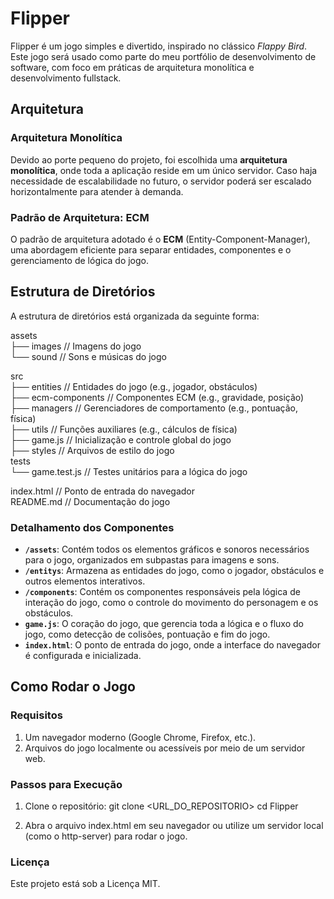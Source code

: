 # Flipper
Flipper é um jogo simples e divertido, inspirado no clássico *Flappy Bird*. Este jogo será usado como parte do meu portfólio de desenvolvimento de software, com foco em práticas de arquitetura monolítica e desenvolvimento fullstack.

## Arquitetura

### Arquitetura Monolítica

Devido ao porte pequeno do projeto, foi escolhida uma **arquitetura monolítica**, onde toda a aplicação reside em um único servidor. Caso haja necessidade de escalabilidade no futuro, o servidor poderá ser escalado horizontalmente para atender à demanda.

### Padrão de Arquitetura: ECM

O padrão de arquitetura adotado é o **ECM** (Entity-Component-Manager), uma abordagem eficiente para separar entidades, componentes e o gerenciamento de lógica do jogo.

## Estrutura de Diretórios

A estrutura de diretórios está organizada da seguinte forma:

assets  
  ├── images                // Imagens do jogo  
  └── sound                 // Sons e músicas do jogo  

src  
  ├── entities              // Entidades do jogo (e.g., jogador, obstáculos)  
  ├── ecm-components        // Componentes ECM (e.g., gravidade, posição)  
  ├── managers              // Gerenciadores de comportamento (e.g., pontuação, física)  
  ├── utils                 // Funções auxiliares (e.g., cálculos de física)  
  ├── game.js               // Inicialização e controle global do jogo  
  ├── styles                // Arquivos de estilo do jogo  
tests  
  └── game.test.js          // Testes unitários para a lógica do jogo  

index.html                 // Ponto de entrada do navegador  
README.md                  // Documentação do jogo  

### Detalhamento dos Componentes

- **`/assets`**: Contém todos os elementos gráficos e sonoros necessários para o jogo, organizados em subpastas para imagens e sons.
- **`/entitys`**: Armazena as entidades do jogo, como o jogador, obstáculos e outros elementos interativos.
- **`/components`**: Contém os componentes responsáveis pela lógica de interação do jogo, como o controle do movimento do personagem e os obstáculos.
- **`game.js`**: O coração do jogo, que gerencia toda a lógica e o fluxo do jogo, como detecção de colisões, pontuação e fim do jogo.
- **`index.html`**: O ponto de entrada do jogo, onde a interface do navegador é configurada e inicializada.
  
## Como Rodar o Jogo

### Requisitos

1. Um navegador moderno (Google Chrome, Firefox, etc.).
2. Arquivos do jogo localmente ou acessíveis por meio de um servidor web.

### Passos para Execução

1. Clone o repositório:
   git clone <URL_DO_REPOSITORIO>
   cd Flipper

2. Abra o arquivo index.html em seu navegador ou utilize um servidor local (como o http-server) para rodar o jogo.

### Licença
Este projeto está sob a Licença MIT.